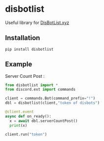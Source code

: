 # disbotlist 

Useful library for [DisBotList.xyz](https://disbotlist.xyz)


## Installation
```
pip install disbotlist
```
## Example 
Server Count Post :
```python
from disbotlist import *
from discord.ext import commands

client = commands.Bot(command_prefix="!") 
dbl = disbotlist(client,"token of disbots")

@client.event
async def on_ready():
  x = await dbl.serverCountPost()
  print(x)

client.run("token")
```
